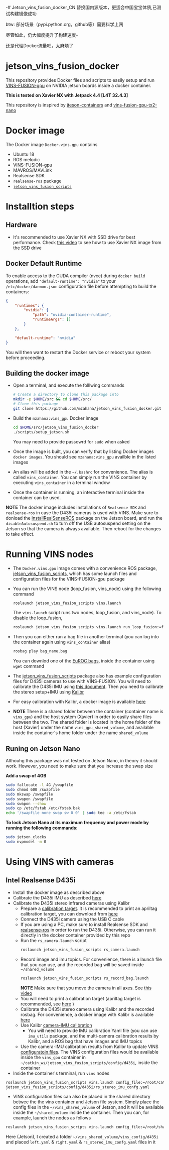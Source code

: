 -# Jetson_vins_fusion_docker_CN
替换国内源版本，更适合中国宝宝体质,已测试构建镜像成功

btw: 部分场景（pypi.python.org，github等）需要科学上网

尽管如此，仍大幅度提升了构建速度-

还是代理Docker流量吧，太麻烦了

# jetson_vins_fusion_docker
This repository provides Docker files and scripts to easily setup and run [VINS-FUSION-gpu](https://github.com/pjrambo/VINS-Fusion-gpu) on NVIDIA jetson boards inside a docker container. 

**This is tested on Xavier NX with Jetpack 4.4 [L4T 32.4.3]**

This repository is inspired by [jteson-containers](https://github.com/dusty-nv/jetson-containers) and [vins-fusion-gpu-tx2-nano](https://github.com/arjunskumar/vins-fusion-gpu-tx2-nano)

# Docker image
The Docker image `Docker.vins.gpu` contains
* Ubuntu 18
* ROS melodic 
* VINS-FUSION-gpu
* MAVROS/MAVLink
* Realsense SDK
* `realsense-ros` package
* [`jetson_vins_fusion_scripts`](https://github.com/mzahana/jetson_vins_fusion_scripts)

# Installtion steps

## Hardware
* It's recommended to use Xavier NX with SSD drive for best performance. Check [this video](https://www.youtube.com/watch?v=ZK5FYhoJqIg&t=327s) to see how to use Xavier NX image from the SSD drive

## Docker Default Runtime

To enable access to the CUDA compiler (nvcc) during `docker build` operations, add `"default-runtime": "nvidia"` to your `/etc/docker/daemon.json` configuration file before attempting to build the containers:

``` json
{
    "runtimes": {
        "nvidia": {
            "path": "nvidia-container-runtime",
            "runtimeArgs": []
        }
    },

    "default-runtime": "nvidia"
}
```

You will then want to restart the Docker service or reboot your system before proceeding.

## Building the docker image
* Open a terminal, and execute the folllwing commands
    ```bash
    # Create a directory to clone this package into
    mkdir -p $HOME/src && cd $HOME/src/
    # Clone this package
    git clone https://github.com/mzahana/jetson_vins_fusion_docker.git
    ```

* Build the `mzahana:vins_gpu` Docker image
    ```bash
    cd $HOME/src/jetson_vins_fusion_docker
    ./scripts/setup_jetson.sh
    ```
    You may need to provide passowrd for `sudo` when asked

* Once the image is built, you can verify that by listing Docker images `docker images`. You should see `mzahana:vins_gpu` availble in the listed images

* An alias will be added in the `~/.bashrc` for convenience. The alias is called `vins_container`. You can simply run the VINS container by executing `vins_container` in a terminal window

* Once the container is running, an interactive terminal inside the container can be used. 

**NOTE** The docker image includes installations of `Realsense SDK` and `realsense-ros` in case the D435i cameras is used with VINS. Make sure to donload the [installRealSenseROS](https://github.com/mzahana/installRealSenseROS) package on the Jetson board, and run the `disableAutosuspend.sh` to turn off the USB autosuspend setting on the Jetson so that the camera is always available. Then reboot for the changes to take effect.

# Running VINS nodes
* The `Docker.vins.gpu` image comes with a convenience ROS package, [jetson_vins_fusion_scripts](https://github.com/mzahana/jetson_vins_fusion_scripts), which has some launch files and configuration files for the VINS-FUSION-gpu package

* You can run the VINS node (loop_fusion, vins_node) using the following command
    ```bash
    roslaunch jetson_vins_fusion_scripts vins.launch 
    ```
    The `vins.launch` script runs two nodes, loop_fusion, and vins_node). To disable the loop_fusion,
    ```bash
    roslaunch jetson_vins_fusion_scripts vins.launch run_loop_fusion:=false
    ```

* Then you can either run a bag file in another terminal (you can log into the container again using `vins_container` alias)
    ```bash
    rosbag play bag_name.bag
    ```
    You can downlod one of the [EuROC bags](https://projects.asl.ethz.ch/datasets/doku.php?id=kmavvisualinertialdatasets), inside the container using `wget` command

* The [jetson_vins_fusion_scripts](https://github.com/mzahana/jetson_vins_fusion_scripts) package also has example configuration files for D435i cameras to use with VINS-FUSION. You will need to calibrate the D435i IMU using [this document](https://github.com/arjunskumar/vins-fusion-gpu-tx2-nano/blob/master/docs/RealSense_Depth_D435i_IMU_Calib.pdf). Then you need to calibrate the stereo setup+IMU using [Kalibr](https://github.com/ethz-asl/kalibr/wiki/multiple-camera-calibration)

* For easy calibration with Kalibr, a docker image is available [here](https://github.com/mzahana/kalibr/tree/master/docker)

* **NOTE** There is a shared folder between the container (container name is `vins_gpu`) and the host system (Xavier) in order to easily share files between the two. The shared folder is located in the home folder of the host (Xavier) under the name `vins_gpu_shared_volume`, and available inside the container's home folder under the name `shared_volume`

## Runing on Jetson Nano
Althouhg this package was not tested on Jetson Nano, in theory it should work. However, you need to make sure that you increase the swap size

**Add a swap of 4GB**
```bash
sudo fallocate -l 4G /swapfile
sudo chmod 600 /swapfile
sudo mkswap /swapfile
sudo swapon /swapfile
sudo swapon --show
sudo cp /etc/fstab /etc/fstab.bak
echo '/swapfile none swap sw 0 0' | sudo tee -a /etc/fstab 
```
**To lock Jetson Nano at its maximum frequency and power mode by running the following commands:**
```bash
sudo jetson_clocks
sudo nvpmodel -m 0 
```
# Using VINS with cameras
 
## Intel Realsense D435i
* Install the docker image as described above
* Calibrate the D435i IMU as described [here](https://github.com/arjunskumar/vins-fusion-gpu-tx2-nano/blob/master/docs/RealSense_Depth_D435i_IMU_Calib.pdf)
* Calibrate the D435i stereo infrared cameras using Kalibr
    * Prepare a [calibration target](https://github.com/ethz-asl/kalibr/wiki/calibration-targets). It is recommended to print an apriltag calibration target, you can download from [here](https://github.com/ethz-asl/kalibr/wiki/downloads)
    * Connect the D435i camera using the USB C cable
    * If you are using a PC, make sure to install Realsense SDK and [realsense-ros](https://github.com/IntelRealSense/realsense-ros) in order to run the D435i. Otherwise, you can run it directly in the docker container provided by this repo
    * Run the `rs_camera.launch` script
        ```bash
        roslaunch jetson_vins_fusion_scripts rs_camera.launch
        ```
    * Record image and imu topics. For convenience, there is a launch file that you can use, and the recorded bag will be saved inside `~/shared_volume`
        ```bash
        roslaunch jetson_vins_fusion_scripts rs_record_bag.launch
        ```
        **NOTE** Make sure that you move the camera in all axes. See [this video](https://youtu.be/puNXsnrYWTY)
    * You will need to print a calibration target (apriltag target is recommended, see [here](https://github.com/ethz-asl/kalibr/wiki/calibration-targets) )
    * Calibrate the D435i stereo camera using Kalibr and the recorded rosbag. For convenience, a docker image with Kalibr is available [here](https://github.com/mzahana/kalibr/tree/master/docker)
    * Use Kalibr [camera-IMU calibration](https://github.com/ethz-asl/kalibr/wiki/camera-imu-calibration)
        * You will need to provide IMU calibration Yaml file (you can use `imu_utils` package, and the multi-camera calibration results by Kalibr, and a ROS bag that have images and IMU topics
    * Use the camera-IMU calibration results from Kalibr to update VINS [configuratoin files](https://github.com/mzahana/jetson_vins_fusion_scripts/tree/main/config/d435i). The VINS configuration files would be available inside the `vins_gpu` container in `~/catkin_ws/jetson_vins_fusion_scripts/config/d435i`, inside the container
* Inside the container's terminal, run `vins` nodes
```bash
roslaunch jetson_vins_fusion_scripts vins.launch config_file:=/root/catkin_ws/src/
jetson_vins_fusion_scripts/config/d435i/rs_stereo_imu_confg.yaml
```
* VINS configuration files can also be placed in the shared directory betwee the the vins container and Jetson file system. Simply place the config files in the `~/vins_shared_volume` of Jetson, and it will be available inside the `~/shared_voluem` inside the container. Then you can, for example, launch the nodes as follows
```bash
roslaunch jetson_vins_fusion_scripts vins.launch config_file:=/root/shared_volume/vins_config/d435i/rs_stereo_imu_confg.yaml
```
Here (Jetson),  I created a folder `~/vins_shared_volume/vins_config/d435i` and placed `left.yaml` & `right.yaml` & `rs_stereo_imu_confg.yaml` files in it
